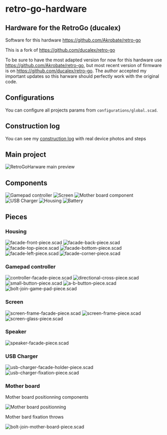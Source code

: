 # retro-go-hardware

## Hardware for the RetroGo (ducalex)

Software for this hardware
https://github.com/Akrobate/retro-go

This is a fork of 
https://github.com/ducalex/retro-go

To be sure to have the most adapted version for now for this hardware use https://github.com/Akrobate/retro-go, but most recent version of firmware is on https://github.com/ducalex/retro-go. The author accepted my important updates so this harware should perfectly work with the original code.


## Configurations

You can configure all projects params from `configurations/global.scad`.

## Construction log

You can see my [construction log](log/README.md) with real device photos and steps

## Main project

![RetroGoHarware main preview](png_files/main.png)

## Components

![Gamepad controller](png_files/components/game-pad-component.png)
![Screen](png_files/components/screen-component.png)
![Mother board component](png_files/components/mother-board-component.png)
![USB Charger](png_files/components/usb-charger-component.png)
![Housing](png_files/components/housing-component.png)
![Battery](png_files/components/battery.png)

## Pieces

### Housing
![facade-front-piece.scad](png_files/pieces/facade-front-piece.png)
![facade-back-piece.scad](png_files/pieces/facade-back-piece.png)
![facade-top-piece.scad](png_files/pieces/facade-top-piece.png)
![facade-bottom-piece.scad](png_files/pieces/facade-bottom-piece.png)
![facade-left-piece.scad](png_files/pieces/facade-left-piece.png)
![facade-corner-piece.scad](png_files/pieces/facade-corner-piece.png)

### Gamepad controller
![controller-facade-piece.scad](png_files/pieces/controller-facade-piece.png)
![directional-cross-piece.scad](png_files/pieces/directional-cross-piece.png)
![small-button-piece.scad](png_files/pieces/small-button-piece.png)
![a-b-button-piece.scad](png_files/pieces/a-b-button-piece.png)
![bolt-join-game-pad-piece.scad](png_files/pieces/bolt-join-game-pad-piece.png)

### Screen
![screen-frame-facade-piece.scad](png_files/pieces/screen-frame-facade-piece.png)
![screen-frame-piece.scad](png_files/pieces/screen-frame-piece.png)
![screen-glass-piece.scad](png_files/pieces/screen-glass-piece.png)

### Speaker
![speaker-facade-piece.scad](png_files/pieces/speaker-facade-piece.png)

### USB Charger
![usb-charger-facade-holder-piece.scad](png_files/pieces/usb-charger-facade-holder-piece.png)
![usb-charger-fixation-piece.scad](png_files/pieces/usb-charger-fixation-piece.png)

### Mother board

Mother board positionning components

![Mother board positionning](png_files/assets/braidbaord-throws-components.png)

Mother bard fixation throws

![bolt-join-mother-board-piece.scad](png_files/pieces/bolt-join-mother-board-piece.png)
